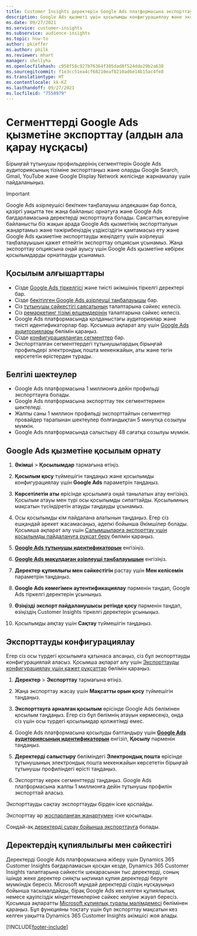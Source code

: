 ```yaml
---
title: Customer Insights деректерін Google Ads платформасына экспорттау
description: Google Ads қызметі үшін қосылымды конфигурациялау және экспорттау жолы туралы ақпарат.
ms.date: 09/27/2021
ms.service: customer-insights
ms.subservice: audience-insights
ms.topic: how-to
author: pkieffer
ms.author: philk
ms.reviewer: mhart
manager: shellyha
ms.openlocfilehash: c958f58c927b76364f305dad8f524dde29b2a638
ms.sourcegitcommit: f1e3cc51ea4cf68210eaf0210ad6e14b15ac4fe8
ms.translationtype: HT
ms.contentlocale: kk-KZ
ms.lasthandoff: 09/27/2021
ms.locfileid: "7558979"
---
```

# <a name="export-segments-to-google-ads-preview"></a>Сегменттерді Google Ads қызметіне экспорттау (алдын ала қарау нұсқасы)

Бірыңғай тұтынушы профильдерінің сегменттерін Google Ads аудиториясының тізіміне экспорттаңыз және оларды Google Search, Gmail, YouTube және Google Display Network желісінде жарнамалау үшін пайдаланыңыз. 

> [!IMPORTANT]
> Google Ads әзірлеушісі бекіткен таңбалауыш әлдеқашан бар болса, қазіргі уақытта тек жаңа байланыс орнатуға және Google Ads бағдарламасына деректерді экспорттауға болады. Саясаттың өзгеруіне байланысты біз жақын арада Google Ads қызметінің экспортталуын жаңартамыз және тәжірибеңіздің үздіксіздігін қамтамасыз ету және Google Ads қызметіне экспорттауды жеңілдету үшін әзірлеуші таңбалауышын қажет етпейтін экспорттау опциясын ұсынамыз. Жаңа экспорттау опциясына оңай ауысу үшін Google Ads қызметіне көбірек қосылымдарды орнатпауды ұсынамыз.

## <a name="prerequisites-for-connection"></a>Қосылым алғышарттары

-   Сізде [Google Ads тіркелгісі](https://ads.google.com/) және тиісті әкімшінің тіркелгі деректері бар.
-   Сізде [бекітілген Google Ads әзірлеуші таңбалауышы](https://developers.google.com/google-ads/api/docs/first-call/dev-token) бар. 
-   Сіз [тұтынушы сәйкестігі саясатының](https://support.google.com/adspolicy/answer/6299717) талаптарына сәйкес келесіз.
-   Сіз [ремаркетинг тізімі өлшемдерінің](https://support.google.com/google-ads/answer/7558048) талаптарына сәйкес келесіз.
-   Google Ads платформасында қолданыстағы аудиториялар және тиісті идентификаторлар бар. Қосымша ақпарат алу үшін [Google Ads аудиториялары](https://support.google.com/google-ads/answer/7558048?hl=en#:~:text=Audience%20lists%20is%20a%20section,Display%20Network%20through%20remarketing%20campaigns.) бөлімін қараңыз.
-   Сізде [конфигурацияланған сегменттер](segments.md) бар.
-   Экспортталған сегменттердегі тұтынушылардың бірыңғай профильдері электрондық пошта мекенжайын, аты және тегін көрсететін өрістерден тұрады.

## <a name="known-limitations"></a>Белгілі шектеулер

- Google Ads платформасына 1 миллионға дейін профильді экспорттауға болады.
- Google Ads платформасына экспорттау тек сегменттермен шектеледі.
- Жалпы саны 1 миллион профильді экспорттайтын сегменттер провайдер тарапынан шектеулер болғандықтан 5 минутқа созылуы мүмкін. 
- Google Ads платформасында салыстыру 48 сағатқа созылуы мүмкін.

## <a name="set-up-connection-to-google-ads"></a>Google Ads қызметіне қосылым орнату

1. **Әкімші** > **Қосылымдар** тармағына өтіңіз.

1. **Қосылым қосу** түймешігін таңдаңыз және қосылымды конфигурациялау үшін **Google Ads** параметрін таңдаңыз.

1. **Көрсетілетін аты** өрісінде қосылымға оңай танылатын атау енгізіңіз. Қосылым атауы мен түрі осы қосылымды сипаттайды. Қосылымның мақсатын түсіндіретін атауды таңдауды ұсынамыз.

1. Осы қосылымды кім пайдалана алатынын таңдаңыз. Егер сіз ешқандай әрекет жасамасаңыз, әдепкі бойынша Әкімшілер болады. Қосымша ақпарат алу үшін [Салымшыларға экспорттау үшін қосылымды пайдалануға рұқсат беру](connections.md#allow-contributors-to-use-a-connection-for-exports) бөлімін қараңыз.

1. **[Google Ads тұтынушы идентификаторын](https://support.google.com/google-ads/answer/1704344)** енгізіңіз.

1. **[Google Ads мақұлдаған әзірлеуші таңбалауышын](https://developers.google.com/google-ads/api/docs/first-call/dev-token)** енгізіңіз.

1. **Деректер құпиялығы мен сәйкестігін** растау үшін **Мен келісемін** параметрін таңдаңыз.

1. **Google Ads көмегімен аутентификациялау** пәрменін таңдап, Google Ads тіркелгі деректерін ұсыныңыз.

1. **Өзіңізді экспорт пайдаланушысы ретінде қосу** пәрменін таңдап, өзіңіздің Customer Insights тіркелгі деректерін ұсыныңыз.

1. Қосылымды аяқтау үшін **Сақтау** түймешігін таңдаңыз. 

## <a name="configure-an-export"></a>Экспорттауды конфигурациялау

Егер сіз осы түрдегі қосылымға қатынаса алсаңыз, сіз бұл экспорттауды конфигурациялай аласыз. Қосымша ақпарат алу үшін [Экспорттауды конфигурациялау үшін қажет рұқсаттар](export-destinations.md#set-up-a-new-export) бөлімін қараңыз.

1. **Деректер** > **Экспорттау** тармағына өтіңіз.

1. Жаңа экспорттау жасау үшін **Мақсатты орын қосу** түймешігін таңдаңыз.

1. **Экспорттауға арналған қосылым** өрісінде Google Ads бөлімінен қосылым таңдаңыз. Егер сіз бұл бөлімнің атауын көрмесеңіз, онда сіз үшін осы түрдегі қосылымдар қолжетімді емес.

1. Google Ads платформасына қосылуды баптандыру үшін **[Google Ads аудиториясының идентификаторын](https://support.google.com/google-ads/answer/7558048?hl=en#:~:text=Audience%20lists%20is%20a%20section,Display%20Network%20through%20remarketing%20campaigns.)** енгізіп, **Қосылу** пәрменін таңдаңыз.

1. **Деректерді салыстыру** бөліміндегі **Электрондық пошта** өрісінде тұтынушының электрондық пошта мекенжайын көрсететін бірыңғай тұтынушы профиліндегі өрісті таңдаңыз.

1. Экспорттау керек сегменттерді таңдаңыз. Google Ads платформасына жалпы 1 миллионға дейін тұтынушы профилін экспорттай аласыз.

Экспорттауды сақтау экспорттауды бірден іске қоспайды.

Экспорттау әр [жоспарланған жаңартумен](system.md#schedule-tab) іске қосылады. 

Сондай-ақ [деректерді сұрау бойынша экспорттауға](export-destinations.md#run-exports-on-demand) болады. 

## <a name="data-privacy-and-compliance"></a>Деректердің құпиялылығы мен сәйкестігі

Деректерді Google Ads платформасына жіберу үшін Dynamics 365 Customer Insights бағдарламасын қосқан кезде, Dynamics 365 Customer Insights талаптарына сәйкестік шекарасынан тыс деректерді, соның ішінде жеке деректер сияқты ықтимал құпия деректерді беруге мүмкіндік бересіз. Microsoft мұндай деректерді сіздің нұсқауыңыз бойынша тасымалдайды, бірақ Google Ads кез келген құпиялылық немесе қауіпсіздік міндеттемелеріне сәйкес келуіне жауап бересіз. Қосымша ақпаратты [Microsoft құпиялық туралы мәлімдемесі](https://go.microsoft.com/fwlink/?linkid=396732) бөлімінен қараңыз.
Бұл функцияны тоқтату үшін бұл экспорттау мақсатын кез келген уақытта Dynamics 365 Customer Insights әкімшісі жоя алады.


[!INCLUDE[footer-include](../includes/footer-banner.md)]
